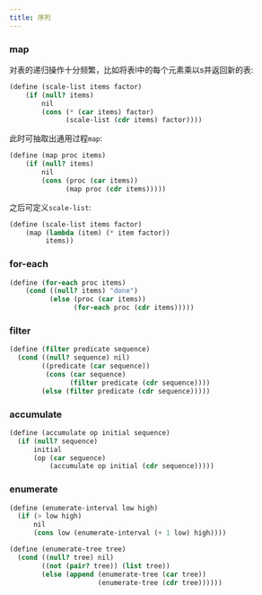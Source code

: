 ```yaml
---
title: 序列
---
```


### map

对表的递归操作十分频繁，比如将表l中的每个元素乘以s并返回新的表:

``` scheme
(define (scale-list items factor)
    (if (null? items)
        nil
        (cons (* (car items) factor)
              (scale-list (cdr items) factor))))
```

此时可抽取出通用过程`map`:

``` scheme
(define (map proc items)
    (if (null? items)
        nil
        (cons (proc (car items))
              (map proc (cdr items)))))
```

之后可定义`scale-list`:

``` scheme
(define (scale-list items factor)
    (map (lambda (item) (* item factor))
         items))
```

### for-each

``` scheme
(define (for-each proc items)
    (cond ((null? items) "done")
          (else (proc (car items))
                (for-each proc (cdr items)))))
```

### filter

``` scheme
(define (filter predicate sequence)
  (cond ((null? sequence) nil)
        ((predicate (car sequence))
         (cons (car sequence)
               (filter predicate (cdr sequence))))
        (else (filter predicate (cdr sequence)))))
```

### accumulate

``` scheme
(define (accumulate op initial sequence)
  (if (null? sequence)
      initial
      (op (car sequence)
          (accumulate op initial (cdr sequence)))))
```

### enumerate

``` scheme
(define (enumerate-interval low high)
  (if (> low high)
      nil
      (cons low (enumerate-interval (+ 1 low) high))))
```

``` scheme
(define (enumerate-tree tree)
  (cond ((null? tree) nil)
        ((not (pair? tree)) (list tree))
        (else (append (enumerate-tree (car tree))
                      (enumerate-tree (cdr tree))))))
```
